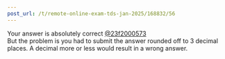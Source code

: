 ```yaml
---
post_url: /t/remote-online-exam-tds-jan-2025/168832/56
---
```

Your answer is absolutely correct [@23f2000573](/u/23f2000573)  
But the problem is you had to submit the answer rounded off to 3 decimal places. A decimal more or less would result in a wrong answer.